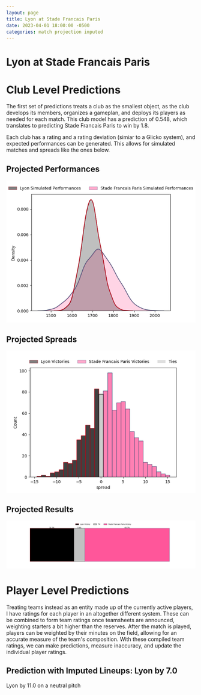 ```yaml
---  
layout: page  
title: Lyon at Stade Francais Paris  
date: 2023-04-01 18:00:00 -0500  
categories: match projection imputed  
---
```

# Lyon at Stade Francais Paris

# Club Level Predictions


The first set of predictions treats a club as the smallest object, as the club develops its members, organizes a gameplan, and deploys its players as needed for each match. This club model has a prediction of 0.548, which translates to predicting Stade Francais Paris to win by 1.8.

Each club has a rating and a rating deviation (simiar to a Glicko system), and expected performances can be generated. This allows for simulated matches and spreads like the ones below.
## Projected Performances


![Projected Performances](plots/performances_2023-04-01-StadeFrancaisParis-Lyon.png)
## Projected Spreads


![Projected Spreads](plots/spreads_2023-04-01-StadeFrancaisParis-Lyon.png)
## Projected Results


![Projected Results](plots/resultbar_2023-04-01-StadeFrancaisParis-Lyon.png)
# Player Level Predictions


Treating teams instead as an entity made up of the currently active players, I have ratings for each player in an altogether different system. These can be combined to form team ratings once teamsheets are announced, weighting starters a bit higher than the reserves. After the match is played, players can be weighted by their minutes on the field, allowing for an accurate measure of the team's composition. With these compiled team ratings, we can make predictions, measure inaccuracy, and update the individual player ratings.
## Prediction with Imputed Lineups: Lyon by 7.0


Lyon by 11.0 on a neutral pitch


